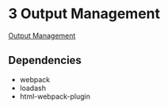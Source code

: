 # 3 Output Management

[Output Management](https://webpack.js.org/guides/output-management/)

## Dependencies

- webpack
- loadash
- html-webpack-plugin
